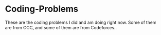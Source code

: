 # Coding-Problems
These are the coding problems I did and am doing right now. Some of them are from CCC, and some of them are from Codeforces..
